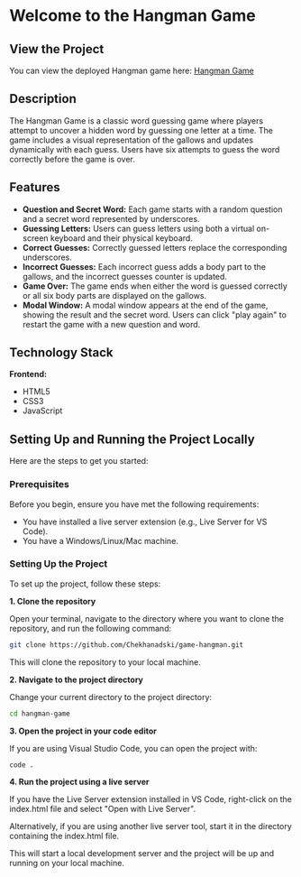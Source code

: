 # Welcome to the Hangman Game

## View the Project
You can view the deployed Hangman game here: [Hangman Game](https://rolling-scopes-school.github.io/chekhanadski-JSFE2023Q4/hangman/)

## Description
The Hangman Game is a classic word guessing game where players attempt to uncover a hidden word by guessing one letter at a time. The game includes a visual representation of the gallows and updates dynamically with each guess. Users have six attempts to guess the word correctly before the game is over.

## Features

- **Question and Secret Word:** Each game starts with a random question and a secret word represented by underscores.
- **Guessing Letters:** Users can guess letters using both a virtual on-screen keyboard and their physical keyboard.
- **Correct Guesses:** Correctly guessed letters replace the corresponding underscores.
- **Incorrect Guesses:** Each incorrect guess adds a body part to the gallows, and the incorrect guesses counter is updated.
- **Game Over:** The game ends when either the word is guessed correctly or all six body parts are displayed on the gallows.
- **Modal Window:** A modal window appears at the end of the game, showing the result and the secret word. Users can click "play again" to restart the game with a new question and word.


## Technology Stack

**Frontend:**

- HTML5
- CSS3
- JavaScript

## Setting Up and Running the Project Locally

Here are the steps to get you started:

### Prerequisites
Before you begin, ensure you have met the following requirements:

- You have installed a live server extension (e.g., Live Server for VS Code).
- You have a Windows/Linux/Mac machine.

### Setting Up the Project
To set up the project, follow these steps:

**1. Clone the repository**

Open your terminal, navigate to the directory where you want to clone the repository, and run the following command:

```sh
git clone https://github.com/Chekhanadski/game-hangman.git
```

This will clone the repository to your local machine.

**2. Navigate to the project directory**

Change your current directory to the project directory:

```sh
cd hangman-game
```

**3. Open the project in your code editor**

If you are using Visual Studio Code, you can open the project with:

```sh
code .
```

**4. Run the project using a live server**

If you have the Live Server extension installed in VS Code, right-click on the index.html file and select "Open with Live Server".

Alternatively, if you are using another live server tool, start it in the directory containing the index.html file.

This will start a local development server and the project will be up and running on your local machine.
